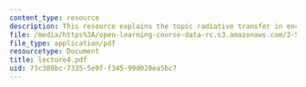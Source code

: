 ```yaml
---
content_type: resource
description: This resource explains the topic radiative transfer in enclosures.
file: /media/https%3A/open-learning-course-data-rc.s3.amazonaws.com/2-58j-radiative-transfer-spring-2006/73c389bc73355e9ff34599d020ea5bc7_lecture4.pdf
file_type: application/pdf
resourcetype: Document
title: lecture4.pdf
uid: 73c389bc-7335-5e9f-f345-99d020ea5bc7
---
```

